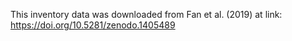 This inventory data was downloaded from Fan et al. (2019) at link: https://doi.org/10.5281/zenodo.1405489
